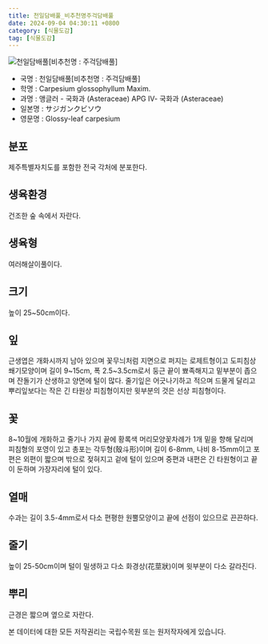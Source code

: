 ```yaml
---
title: 천일담배풀_비추천명주걱담배풀
date: 2024-09-04 04:30:11 +0800
category: [식물도감]
tag: [식물도감]
---
```




![천일담배풀[비추천명 : 주걱담배풀]](/fileUpload/plants/basic/Compositae/Carpesium/9799/9799_1_th2.jpg)
- 국명 : 천일담배풀[비추천명 : 주걱담배풀]
- 학명 : Carpesium glossophyllum Maxim.
- 과명 : 앵글러 - 국화과 (Asteraceae) APG Ⅳ- 국화과 (Asteraceae)
- 일본명 : サジガンクビソウ
- 영문명 : Glossy-leaf carpesium


## 분포
제주특별자치도를 포함한 전국 각처에 분포한다.
## 생육환경
건조한 숲 속에서 자란다.
## 생육형
여러해살이풀이다.
## 크기
높이 25~50cm이다.
## 잎
근생엽은 개화시까지 남아 있으며 꽃무늬처럼 지면으로 퍼지는 로제트형이고 도피침상 쐐기모양이며 길이 9~15cm, 폭 2.5~3.5cm로서 둥근 끝이 뾰족해지고 밑부분이 좁으며 잔돌기가 산생하고 양면에 털이 많다. 줄기잎은 어긋나기하고 적으며 드물게 달리고 뿌리잎보다는 작은 긴 타원상 피침형이지만 윗부분의 것은 선상 피침형이다.
## 꽃
8~10월에 개화하고 줄기나 가지 끝에 황록색 머리모양꽃차례가 1개 밑을 향해 달리며 피침형의 포영이 있고 총포는 각두형(殼斗形)이며 길이 6-8mm, 나비 8-15mm이고 포편은 외편이 짧으며 밖으로 젖혀지고 겉에 털이 있으며 중편과 내편은 긴 타원형이고 끝이 둔하며 가장자리에 털이 있다.
## 열매
수과는 길이 3.5-4mm로서 다소 편평한 원뿔모양이고 끝에 선점이 있으므로 끈끈하다.
## 줄기
높이 25-50cm이며 털이 밀생하고 다소 화경상(花莖狀)이며 윗부분이 다소 갈라진다.
## 뿌리
근경은 짧으며 옆으로 자란다.






본 데이터에 대한 모든 저작권리는 국립수목원 또는 원저작자에게 있습니다.
